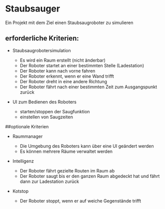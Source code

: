 # Staubsauger
Ein Projekt mit dem Ziel einen Staubsaugroboter zu simulieren

## erforderliche Kriterien:
* Staubsaugrobotersimulation
  * Es wird ein Raum erstellt (nicht änderbar)
  * Der Roboter startet an einer bestimmten Stelle (Ladestation)
  * Der Roboter kann nach vorne fahren 
  * Der Roboter erkennt, wenn er eine Wand trifft 
  * Der Roboter dreht in eine andere Richtung
  * Der Roboter fährt nach einer bestimmten Zeit zum Ausgangspunkt zurück
  

* UI zum Bedienen des Roboters 
  * starten/stoppen der Saugfunktion
  * einstellen von Saugzeiten


##optionale Kriterien
* Raummanager
  * Die Umgebung des Roboters kann über eine UI geändert werden
  * Es können mehrere Räume verwaltet werden
 
 
* Intelligenz
  * Der Roboter fährt gezielte Routen im Raum ab
  * Der Roboter saugt bis er den ganzen Raum abgedeckt hat und fährt dann zur Ladestation zurück
  

* Kotstop
  * Der Roboter stoppt, wenn er auf weiche Gegenstände trifft

